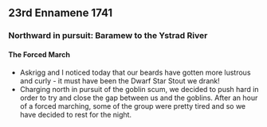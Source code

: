 ## 23rd Ennamene 1741
### Northward in pursuit: Baramew to the Ystrad River
#### The Forced March
*  Askrigg and I noticed today that our beards have gotten more lustrous and curly - it must have been the Dwarf Star Stout we drank!
* Charging north in pursuit of the goblin scum, we decided to push hard in order to try and close the gap between us and the goblins. After an hour of a forced marching, some of the group were pretty tired and so we have decided to rest for the night.
